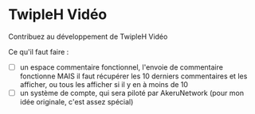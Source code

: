 # TwipleH Vidéo
Contribuez au développement de TwipleH Vidéo

Ce qu'il faut faire : 
- [ ] un espace commentaire fonctionnel, l'envoie de commentaire fonctionne MAIS il faut récupérer les 10 derniers commentaires et les afficher, ou tous les afficher si il y en à moins de 10
- [ ] un système de compte, qui sera piloté par AkeruNetwork (pour mon idée originale, c'est assez spécial)
